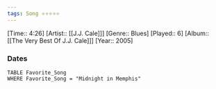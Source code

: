 ```yaml
---
tags: Song ⭐⭐⭐⭐⭐ 
---
```

[Time:: 4:26]
[Artist:: [[J.J. Cale]]]
[Genre:: Blues]
[Played:: 6]
[Album:: [[The Very Best Of J.J. Cale]]]
[Year:: 2005]
### Dates
````dataview
TABLE Favorite_Song
WHERE Favorite_Song = "Midnight in Memphis"
````